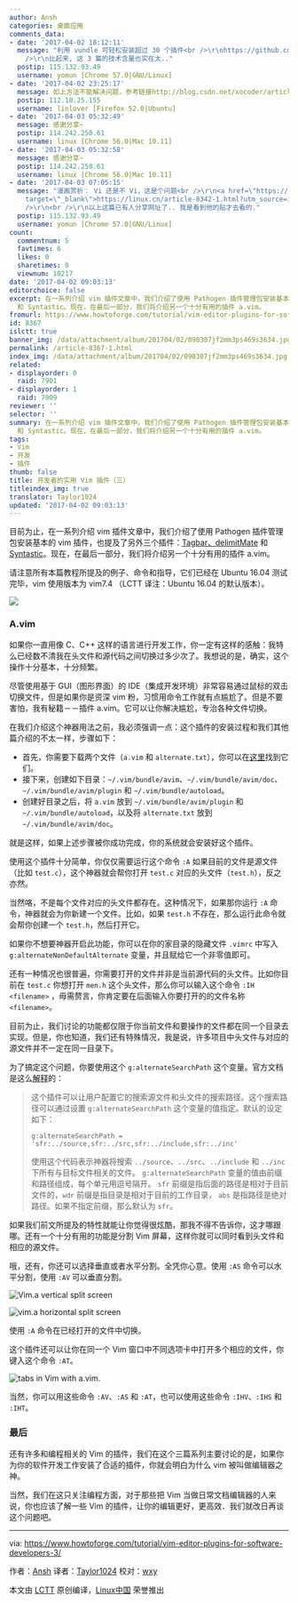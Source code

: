 ```yaml
---
author: Ansh
categories: 桌面应用
comments_data:
- date: '2017-04-02 18:12:11'
  message: "利用 vundle 可轻松安装超过 30 个插件<br />\r\nhttps://github.com/hfucn/vimrc<br />\r\n<br
    />\r\n比起来, 这 3 篇的技术含量也实在太.."
  postip: 115.132.93.49
  username: yomun [Chrome 57.0|GNU/Linux]
- date: '2017-04-02 23:25:17'
  message: 如上方法不能解决问题，参考链接http://blog.csdn.net/xocoder/article/details/8682556倒是解决了问题。
  postip: 112.10.25.155
  username: linlover [Firefox 52.0|Ubuntu]
- date: '2017-04-03 05:32:49'
  message: 感谢分享~
  postip: 114.242.250.61
  username: linux [Chrome 56.0|Mac 10.11]
- date: '2017-04-03 05:32:58'
  message: 感谢分享~
  postip: 114.242.250.61
  username: linux [Chrome 56.0|Mac 10.11]
- date: '2017-04-03 07:05:15'
  message: "漫画赏析： Vi 还是不 Vi，这是个问题<br />\r\n<a href=\"https://linux.cn/article-8342-1.html?utm_source=index&amp;utm_medium=more\"
    target=\"_blank\">https://linux.cn/article-8342-1.html?utm_source=index&amp;utm_medium=more</a><br
    />\r\n<br />\r\n以上这篇已有人分享网址了.. 我是看到他的贴才去看的."
  postip: 115.132.93.49
  username: yomun [Chrome 57.0|GNU/Linux]
count:
  commentnum: 5
  favtimes: 6
  likes: 0
  sharetimes: 0
  viewnum: 10217
date: '2017-04-02 09:03:13'
editorchoice: false
excerpt: 在一系列介绍 vim 插件文章中，我们介绍了使用 Pathogen 插件管理包安装基本的 vim 插件，也提及了另外三个插件：Tagbar、delimitMate
  和 Syntastic。现在，在最后一部分，我们将介绍另一个十分有用的插件 a.vim。
fromurl: https://www.howtoforge.com/tutorial/vim-editor-plugins-for-software-developers-3/
id: 8367
islctt: true
banner_img: /data/attachment/album/201704/02/090307jf2mm3ps469s3634.jpg
permalink: /article-8367-1.html
index_img: /data/attachment/album/201704/02/090307jf2mm3ps469s3634.jpg.thumb.jpg
related:
- displayorder: 0
  raid: 7901
- displayorder: 1
  raid: 7909
reviewer: ''
selector: ''
summary: 在一系列介绍 vim 插件文章中，我们介绍了使用 Pathogen 插件管理包安装基本的 vim 插件，也提及了另外三个插件：Tagbar、delimitMate
  和 Syntastic。现在，在最后一部分，我们将介绍另一个十分有用的插件 a.vim。
tags:
- Vim
- 开发
- 插件
thumb: false
title: 开发者的实用 Vim 插件（三）
titleindex_img: true
translator: Taylor1024
updated: '2017-04-02 09:03:13'
---
```


目前为止，在一系列介绍 vim 插件文章中，我们介绍了使用 Pathogen 插件管理包安装基本的 vim 插件，也提及了另外三个插件：[Tagbar、delimitMate](/article-7901-1.html) 和 [Syntastic](/article-7909-1.html)。现在，在最后一部分，我们将介绍另一个十分有用的插件 a.vim。


请注意所有本篇教程所提及的例子、命令和指导，它们已经在 Ubuntu 16.04 测试完毕，vim 使用版本为 vim7.4 （LCTT 译注：Ubuntu 16.04 的默认版本）。


![](/data/attachment/album/201704/02/090307jf2mm3ps469s3634.jpg)


### A.vim


如果你一直用像 C、C++ 这样的语言进行开发工作，你一定有这样的感触：我特么已经数不清我在头文件和源代码之间切换过多少次了。我想说的是，确实，这个操作十分基本，十分频繁。


尽管使用基于 GUI（图形界面）的 IDE（集成开发环境）非常容易通过鼠标的双击切换文件，但是如果你是资深 vim 粉，习惯用命令工作就有点尴尬了。但是不要害怕，我有秘籍－－插件 a.vim。它可以让你解决尴尬，专治各种文件切换。


在我们介绍这个神器用法之前，我必须强调一点：这个插件的安装过程和我们其他篇介绍的不太一样，步骤如下：


* 首先，你需要下载两个文件（`a.vim` 和 `alternate.txt`），你可以在[这里](http://www.vim.org/scripts/script.php?script_id=31)找到它们。
* 接下来，创建如下目录：`~/.vim/bundle/avim`、`~/.vim/bundle/avim/doc`、 `~/.vim/bundle/avim/plugin` 和 `~/.vim/bundle/autoload`。
* 创建好目录之后，将 `a.vim` 放到 `~/.vim/bundle/avim/plugin` 和 `~/.vim/bundle/autoload`，以及将 `alternate.txt` 放到 `~/.vim/bundle/avim/doc`。


就是这样，如果上述步骤被你成功完成，你的系统就会安装好这个插件。


使用这个插件十分简单，你仅仅需要运行这个命令 `:A` 如果目前的文件是源文件（比如 `test.c`），这个神器就会帮你打开 `test.c` 对应的头文件（`test.h`），反之亦然。


当然咯，不是每个文件对应的头文件都存在。这种情况下，如果那你运行 `:A` 命令，神器就会为你新建一个文件。比如，如果 `test.h` 不存在，那么运行此命令就会帮你创建一个 `test.h`，然后打开它。


如果你不想要神器开启此功能，你可以在你的家目录的隐藏文件 `.vimrc` 中写入 `g:alternateNonDefaultAlternate` 变量，并且赋给它一个非零值即可。


还有一种情况也很普遍，你需要打开的文件并非是当前源代码的头文件。比如你目前在 `test.c` 你想打开 `men.h` 这个头文件，那么你可以输入这个命令 `:IH <filename>` ，毋需赘言，你肯定要在后面输入你要打开的的文件名称 `<filename>`。


目前为止，我们讨论的功能都仅限于你当前文件和要操作的文件都在同一个目录去实现。但是，你也知道，我们还有特殊情况，我是说，许多项目中头文件与对应的源文件并不一定在同一目录下。


为了搞定这个问题，你要使用这个 `g:alternateSearchPath` 这个变量。官方文档是这么[解释](https://github.com/csliu/a.vim/blob/master/doc/alternate.txt)的：



> 
> 这个插件可以让用户配置它的搜索源文件和头文件的搜索路径。这个搜索路径可以通过设置 `g:alternateSearchPath` 这个变量的值指定。默认的设定如下：
> 
> 
> 
> ```
> g:alternateSearchPath = 'sfr:../source,sfr:../src,sfr:../include,sfr:../inc' 
> 
> ```
> 
> 使用这个代码表示神器将搜索 `../source`、`../src`、`../include` 和 `../inc` 下所有与目标文件相关的文件。 `g:alternateSearchPath` 变量的值由前缀和路径组成，每个单元用逗号隔开。 `sfr` 前缀是指后面的路径是相对于目前文件的，`wdr` 前缀是指目录是相对于目前的工作目录， `abs` 是指路径是绝对路径。如果不指定前缀，那么默认为 `sfr`。
> 
> 
> 


如果我们前文所提及的特性就能让你觉得很炫酷，那我不得不告诉你，这才哪跟哪。还有一个十分有用的功能是分割 Vim 屏幕，这样你就可以同时看到头文件和相应的源文件。


哦，还有，你还可以选择垂直或者水平分割。全凭你心意。使用 `:AS` 命令可以水平分割，使用 `:AV` 可以垂直分割。


![Vim.a vertical split screen](/data/attachment/album/201704/02/090315cq6y6qi8ew25qb8d.png)


![vim.a horizontal split screen](/data/attachment/album/201704/02/090318eie9tz2372cvmdtm.png)


使用 `:A` 命令在已经打开的文件中切换。


这个插件还可以让你在同一个 Vim 窗口中不同选项卡中打开多个相应的文件，你键入这个命令 `:AT`。


![tabs in Vim with a.vim.](/data/attachment/album/201704/02/090318cbxcoxz5nabqo5oo.png)


当然，你可以用这些命令 `:AV`、`:AS` 和 `:AT`，也可以使用这些命令 `:IHV`、`:IHS` 和 `:IHT`。


### 最后


还有许多和编程相关的 Vim 的插件，我们在这个三篇系列主要讨论的是，如果你为你的软件开发工作安装了合适的插件，你就会明白为什么 vim 被叫做编辑器之神。


当然，我们在这只关注编程方面，对于那些把 Vim 当做日常文档编辑器的人来说，你也应该了解一些 Vim 的插件，让你的编辑更好，更高效．我们就改日再谈这个问题吧。




---


via: <https://www.howtoforge.com/tutorial/vim-editor-plugins-for-software-developers-3/>


作者：[Ansh](https://www.howtoforge.com/tutorial/vim-editor-plugins-for-software-developers-3/) 译者：[Taylor1024](https://github.com/Taylor1024) 校对：[wxy](https://github.com/wxy)


本文由 [LCTT](https://github.com/LCTT/TranslateProject) 原创编译，[Linux中国](https://linux.cn/) 荣誉推出